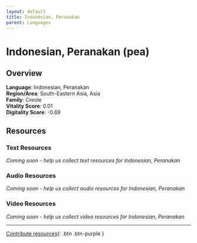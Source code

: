 ```yaml
---
layout: default
title: Indonesian, Peranakan
parent: Languages
---
```


# Indonesian, Peranakan (pea)

## Overview

**Language**: Indonesian, Peranakan  
**Region/Area**: South-Eastern Asia, Asia  
**Family**: Creole  
**Vitality Score**: 0.01  
**Digitality Score**: -0.69  

## Resources

### Text Resources
*Coming soon - help us collect text resources for Indonesian, Peranakan*

### Audio Resources
*Coming soon - help us collect audio resources for Indonesian, Peranakan*

### Video Resources
*Coming soon - help us collect video resources for Indonesian, Peranakan*

---

[Contribute resources](https://fairtrain.github.io/){: .btn .btn-purple }
